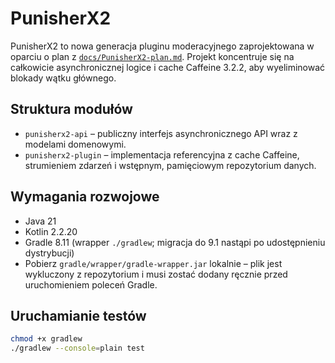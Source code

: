 # PunisherX2

PunisherX2 to nowa generacja pluginu moderacyjnego zaprojektowana w oparciu o plan z [`docs/PunisherX2-plan.md`](docs/PunisherX2-plan.md).
Projekt koncentruje się na całkowicie asynchronicznej logice i cache Caffeine 3.2.2, aby wyeliminować blokady wątku głównego.

## Struktura modułów
- `punisherx2-api` – publiczny interfejs asynchronicznego API wraz z modelami domenowymi.
- `punisherx2-plugin` – implementacja referencyjna z cache Caffeine, strumieniem zdarzeń i wstępnym, pamięciowym repozytorium danych.

## Wymagania rozwojowe
- Java 21
- Kotlin 2.2.20
- Gradle 8.11 (wrapper `./gradlew`; migracja do 9.1 nastąpi po udostępnieniu dystrybucji)
- Pobierz `gradle/wrapper/gradle-wrapper.jar` lokalnie – plik jest wykluczony z repozytorium i musi zostać dodany ręcznie przed uruchomieniem poleceń Gradle.

## Uruchamianie testów
```bash
chmod +x gradlew
./gradlew --console=plain test
```
